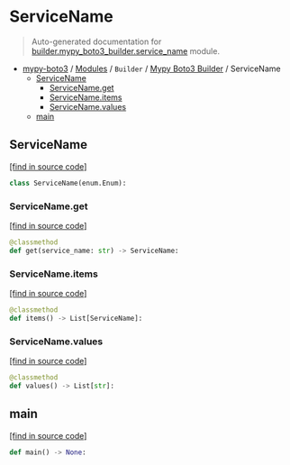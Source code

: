# ServiceName

> Auto-generated documentation for [builder.mypy_boto3_builder.service_name](https://github.com/vemel/mypy_boto3/blob/master/builder/mypy_boto3_builder/service_name.py) module.

- [mypy-boto3](../../README.md#mypy_boto3) / [Modules](../../MODULES.md#mypy-boto3-modules) / `Builder` / [Mypy Boto3 Builder](index.md#mypy-boto3-builder) / ServiceName
    - [ServiceName](#servicename)
        - [ServiceName.get](#servicenameget)
        - [ServiceName.items](#servicenameitems)
        - [ServiceName.values](#servicenamevalues)
    - [main](#main)

## ServiceName

[[find in source code]](https://github.com/vemel/mypy_boto3/blob/master/builder/mypy_boto3_builder/service_name.py#L9)

```python
class ServiceName(enum.Enum):
```

### ServiceName.get

[[find in source code]](https://github.com/vemel/mypy_boto3/blob/master/builder/mypy_boto3_builder/service_name.py#L212)

```python
@classmethod
def get(service_name: str) -> ServiceName:
```

### ServiceName.items

[[find in source code]](https://github.com/vemel/mypy_boto3/blob/master/builder/mypy_boto3_builder/service_name.py#L204)

```python
@classmethod
def items() -> List[ServiceName]:
```

### ServiceName.values

[[find in source code]](https://github.com/vemel/mypy_boto3/blob/master/builder/mypy_boto3_builder/service_name.py#L208)

```python
@classmethod
def values() -> List[str]:
```

## main

[[find in source code]](https://github.com/vemel/mypy_boto3/blob/master/builder/mypy_boto3_builder/service_name.py#L221)

```python
def main() -> None:
```
